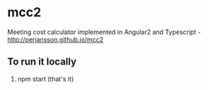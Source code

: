 # mcc2
Meeting cost calculator implemented in Angular2 and Typescript - http://perjansson.github.io/mcc2

## To run it locally
1. npm start (that's it)
